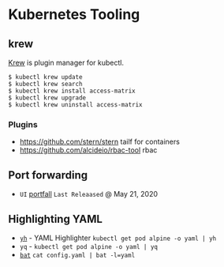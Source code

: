 <!-- menu: Tooling -->

# Kubernetes Tooling

## krew

[Krew](https://krew.sigs.k8s.io/) is plugin manager for kubectl.

```shell
$ kubectl krew update
$ kubectl krew search
$ kubectl krew install access-matrix
$ kubectl krew upgrade
$ kubectl krew uninstall access-matrix
```

### Plugins

- https://github.com/stern/stern tailf for containers
- https://github.com/alcideio/rbac-tool rbac

## Port forwarding

- `UI` [portfall](https://github.com/Rested/portfall) `Last Releaased` @ May 21, 2020

## Highlighting YAML

- [`yh`](https://github.com/andreazorzetto/yh) - YAML Highlighter
  `kubectl get pod alpine -o yaml | yh`
- `yq` - `kubectl get pod alpine -o yaml | yq`
- [`bat`](https://github.com/sharkdp/bat)
  `cat config.yaml | bat -l=yaml`
